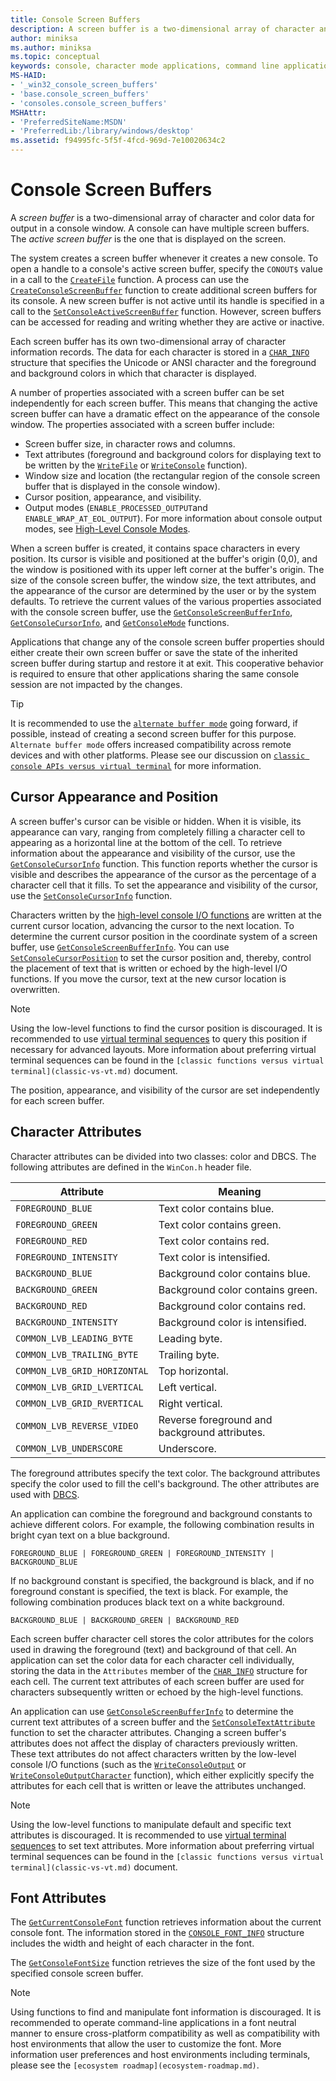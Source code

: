 ```yaml
---
title: Console Screen Buffers
description: A screen buffer is a two-dimensional array of character and color data for output in a console window. 
author: miniksa
ms.author: miniksa
ms.topic: conceptual
keywords: console, character mode applications, command line applications, terminal applications, console api
MS-HAID:
- '_win32_console_screen_buffers'
- 'base.console_screen_buffers'
- 'consoles.console_screen_buffers'
MSHAttr:
- 'PreferredSiteName:MSDN'
- 'PreferredLib:/library/windows/desktop'
ms.assetid: f94995fc-5f5f-4fcd-969d-7e10020634c2
---
```


# Console Screen Buffers

A *screen buffer* is a two-dimensional array of character and color data for output in a console window. A console can have multiple screen buffers. The *active screen buffer* is the one that is displayed on the screen.

The system creates a screen buffer whenever it creates a new console. To open a handle to a console's active screen buffer, specify the `CONOUT$` value in a call to the [`CreateFile`](https://msdn.microsoft.com/library/windows/desktop/aa363858) function. A process can use the [`CreateConsoleScreenBuffer`](createconsolescreenbuffer.md) function to create additional screen buffers for its console. A new screen buffer is not active until its handle is specified in a call to the [`SetConsoleActiveScreenBuffer`](setconsoleactivescreenbuffer.md) function. However, screen buffers can be accessed for reading and writing whether they are active or inactive.

Each screen buffer has its own two-dimensional array of character information records. The data for each character is stored in a [`CHAR_INFO`](char-info-str.md) structure that specifies the Unicode or ANSI character and the foreground and background colors in which that character is displayed.

A number of properties associated with a screen buffer can be set independently for each screen buffer. This means that changing the active screen buffer can have a dramatic effect on the appearance of the console window. The properties associated with a screen buffer include:

- Screen buffer size, in character rows and columns.
- Text attributes (foreground and background colors for displaying text to be written by the [`WriteFile`](https://msdn.microsoft.com/library/windows/desktop/aa365747) or [`WriteConsole`](writeconsole.md) function).
- Window size and location (the rectangular region of the console screen buffer that is displayed in the console window).
- Cursor position, appearance, and visibility.
- Output modes (`ENABLE_PROCESSED_OUTPUT`and `ENABLE_WRAP_AT_EOL_OUTPUT`). For more information about console output modes, see [High-Level Console Modes](high-level-console-modes.md).

When a screen buffer is created, it contains space characters in every position. Its cursor is visible and positioned at the buffer's origin (0,0), and the window is positioned with its upper left corner at the buffer's origin. The size of the console screen buffer, the window size, the text attributes, and the appearance of the cursor are determined by the user or by the system defaults. To retrieve the current values of the various properties associated with the console screen buffer, use the [`GetConsoleScreenBufferInfo`](getconsolescreenbufferinfo.md), [`GetConsoleCursorInfo`](getconsolecursorinfo.md), and [`GetConsoleMode`](getconsolemode.md) functions.

Applications that change any of the console screen buffer properties should either create their own screen buffer or save the state of the inherited screen buffer during startup and restore it at exit. This cooperative behavior is required to ensure that other applications sharing the same console session are not impacted by the changes.

> [!TIP]
> It is recommended to use the [`alternate buffer mode`](console-virtual-terminal-sequences.md#alternate-screen-buffer) going forward, if possible, instead of creating a second screen buffer for this purpose. `Alternate buffer mode` offers increased compatibility across remote devices and with other platforms. Please see our discussion on [`classic console APIs versus virtual terminal`](classic-vs-vt.md) for more information.

## Cursor Appearance and Position

A screen buffer's cursor can be visible or hidden. When it is visible, its appearance can vary, ranging from completely filling a character cell to appearing as a horizontal line at the bottom of the cell. To retrieve information about the appearance and visibility of the cursor, use the [`GetConsoleCursorInfo`](getconsolecursorinfo.md) function. This function reports whether the cursor is visible and describes the appearance of the cursor as the percentage of a character cell that it fills. To set the appearance and visibility of the cursor, use the [`SetConsoleCursorInfo`](setconsolecursorinfo.md) function.

Characters written by the [high-level console I/O functions](high-level-console-i-o.md) are written at the current cursor location, advancing the cursor to the next location. To determine the current cursor position in the coordinate system of a screen buffer, use [`GetConsoleScreenBufferInfo`](getconsolescreenbufferinfo.md). You can use [`SetConsoleCursorPosition`](setconsolecursorposition.md) to set the cursor position and, thereby, control the placement of text that is written or echoed by the high-level I/O functions. If you move the cursor, text at the new cursor location is overwritten.

> [!NOTE]
> Using the low-level functions to find the cursor position is discouraged. It is recommended to use [virtual terminal sequences](console-virtual-terminal-sequences.md) to query this position if necessary for advanced layouts. More information about preferring virtual terminal sequences can be found in the `[classic functions versus virtual terminal](classic-vs-vt.md)` document.

The position, appearance, and visibility of the cursor are set independently for each screen buffer.

## Character Attributes

Character attributes can be divided into two classes: color and DBCS. The following attributes are defined in the `WinCon.h` header file.

| Attribute | Meaning |
|-|-|
| `FOREGROUND_BLUE` | Text color contains blue. |
| `FOREGROUND_GREEN` | Text color contains green. |
| `FOREGROUND_RED` | Text color contains red. |
| `FOREGROUND_INTENSITY` | Text color is intensified. |
| `BACKGROUND_BLUE` | Background color contains blue. |
| `BACKGROUND_GREEN` | Background color contains green. |
| `BACKGROUND_RED` | Background color contains red. |
| `BACKGROUND_INTENSITY` | Background color is intensified. |
| `COMMON_LVB_LEADING_BYTE` | Leading byte. |
| `COMMON_LVB_TRAILING_BYTE` | Trailing byte. |
| `COMMON_LVB_GRID_HORIZONTAL` | Top horizontal. |
| `COMMON_LVB_GRID_LVERTICAL` | Left vertical. |
| `COMMON_LVB_GRID_RVERTICAL` | Right vertical. |
| `COMMON_LVB_REVERSE_VIDEO` | Reverse foreground and background attributes. |
| `COMMON_LVB_UNDERSCORE` | Underscore. |

The foreground attributes specify the text color. The background attributes specify the color used to fill the cell's background. The other attributes are used with [DBCS](https://msdn.microsoft.com/library/windows/desktop/dd317794).

An application can combine the foreground and background constants to achieve different colors. For example, the following combination results in bright cyan text on a blue background.

`FOREGROUND_BLUE | FOREGROUND_GREEN | FOREGROUND_INTENSITY | BACKGROUND_BLUE`

If no background constant is specified, the background is black, and if no foreground constant is specified, the text is black. For example, the following combination produces black text on a white background.

`BACKGROUND_BLUE | BACKGROUND_GREEN | BACKGROUND_RED`

Each screen buffer character cell stores the color attributes for the colors used in drawing the foreground (text) and background of that cell. An application can set the color data for each character cell individually, storing the data in the `Attributes` member of the [`CHAR_INFO`](char-info-str.md) structure for each cell. The current text attributes of each screen buffer are used for characters subsequently written or echoed by the high-level functions.

An application can use [`GetConsoleScreenBufferInfo`](getconsolescreenbufferinfo.md) to determine the current text attributes of a screen buffer and the [`SetConsoleTextAttribute`](setconsoletextattribute.md) function to set the character attributes. Changing a screen buffer's attributes does not affect the display of characters previously written. These text attributes do not affect characters written by the low-level console I/O functions (such as the [`WriteConsoleOutput`](writeconsoleoutput.md) or [`WriteConsoleOutputCharacter`](writeconsoleoutputcharacter.md) function), which either explicitly specify the attributes for each cell that is written or leave the attributes unchanged.

> [!NOTE]
> Using the low-level functions to manipulate default and specific text attributes is discouraged. It is recommended to use [virtual terminal sequences](console-virtual-terminal-sequences.md) to set text attributes. More information about preferring virtual terminal sequences can be found in the `[classic functions versus virtual terminal](classic-vs-vt.md)` document.

## Font Attributes

The [`GetCurrentConsoleFont`](getcurrentconsolefont.md) function retrieves information about the current console font. The information stored in the [`CONSOLE_FONT_INFO`](console-font-info-str.md) structure includes the width and height of each character in the font.

The [`GetConsoleFontSize`](getconsolefontsize.md) function retrieves the size of the font used by the specified console screen buffer.

> [!NOTE]
> Using functions to find and manipulate font information is discouraged. It is recommended to operate command-line applications in a font neutral manner to ensure cross-platform compatibility as well as compatibility with host environments that allow the user to customize the font. More information user preferences and host environments including terminals, please see the `[ecosystem roadmap](ecosystem-roadmap.md)`.
